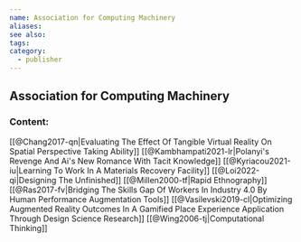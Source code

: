 ```yaml
---
name: Association for Computing Machinery
aliases:
see also:
tags:
category:
  - publisher
---
```


## Association for Computing Machinery

### Content:
[[@Chang2017-qn|Evaluating The Effect Of Tangible Virtual Reality On Spatial Perspective Taking Ability]]
[[@Kambhampati2021-lr|Polanyi's Revenge And Ai's New Romance With Tacit Knowledge]]
[[@Kyriacou2021-iu|Learning To Work In A Materials Recovery Facility]]
[[@Loi2022-qi|Designing The Unfinished]]
[[@Millen2000-tf|Rapid Ethnography]]
[[@Ras2017-fv|Bridging The Skills Gap Of Workers In Industry 4.0 By Human Performance Augmentation Tools]]
[[@Vasilevski2019-cl|Optimizing Augmented Reality Outcomes In A Gamified Place Experience Application Through Design Science Research]]
[[@Wing2006-tj|Computational Thinking]]